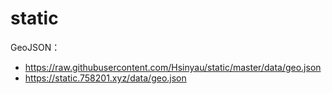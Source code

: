 # static

GeoJSON：
- https://raw.githubusercontent.com/Hsinyau/static/master/data/geo.json
- https://static.758201.xyz/data/geo.json
